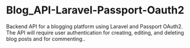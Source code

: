 # Blog_API-Laravel-Passport-Oauth2
Backend API for a blogging platform using Laravel and Passport OAuth2. The API will require user authentication for creating, editing, and deleting blog posts and for commenting..
